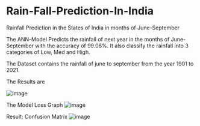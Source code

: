 # Rain-Fall-Prediction-In-India
Rainfall Prediction in the States of India in months of June-September

The ANN-Model Predicts the rainfall of next year in the months of June-September with the accuracy of 99.08%.
It also classify the rainfall into 3 categories of Low, Med and High.

The Dataset contains the rainfall of june to september from the year 1901 to 2021.

The Results are

![image](https://user-images.githubusercontent.com/79148315/223193997-5307c28a-92d6-4d56-96d3-4af2f702c1a9.png)

The Model Loss Graph
![image](https://user-images.githubusercontent.com/79148315/223194255-09b874a1-bb78-48f8-aced-47e4bd76c1d6.png)

Result: Confusion Matrix
![image](https://user-images.githubusercontent.com/79148315/223194334-8c67d4db-2076-47c0-b2f6-eedf8aaaeec4.png)
